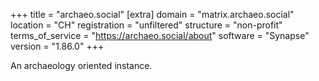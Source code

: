 +++
title =  "archaeo.social"
[extra]
domain = "matrix.archaeo.social"
location = "CH"
registration = "unfiltered"
structure = "non-profit"
terms_of_service = "https://archaeo.social/about"
software = "Synapse"
version = "1.86.0"
+++

An archaeology oriented instance.
